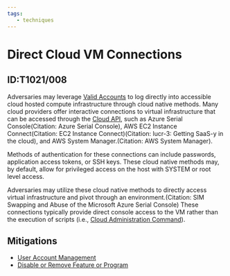 ```yaml
---
tags:
   - techniques
---
```

# Direct Cloud VM Connections
## ID:T1021/008
Adversaries may leverage [Valid Accounts](techniques/T1078) to log directly into accessible cloud hosted compute infrastructure through cloud native methods. Many cloud providers offer interactive connections to virtual infrastructure that can be accessed through the [Cloud API](techniques/T1059/009), such as Azure Serial Console(Citation: Azure Serial Console), AWS EC2 Instance Connect(Citation: EC2 Instance Connect)(Citation: lucr-3: Getting SaaS-y in the cloud), and AWS System Manager.(Citation: AWS System Manager).

Methods of authentication for these connections can include passwords, application access tokens, or SSH keys. These cloud native methods may, by default, allow for privileged access on the host with SYSTEM or root level access. 

Adversaries may utilize these cloud native methods to directly access virtual infrastructure and pivot through an environment.(Citation: SIM Swapping and Abuse of the Microsoft Azure Serial Console) These connections typically provide direct console access to the VM rather than the execution of scripts (i.e., [Cloud Administration Command](techniques/T1651)).
## Mitigations
* [User Account Management](mitigations/M1018)
* [Disable or Remove Feature or Program](mitigations/M1042)
